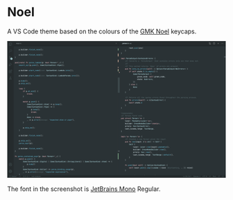 # Noel

A VS Code theme based on the colours of the [GMK Noel](https://gmknoel.com) keycaps.

![](https://raw.githubusercontent.com/arzg/resources/master/noel.png)

The font in the screenshot is [JetBrains Mono](https://jetbrains.com/mono) Regular.
